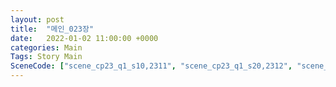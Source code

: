 ```yaml
---
layout: post
title:  "메인_023장"
date:   2022-01-02 11:00:00 +0000
categories: Main
Tags: Story Main
SceneCode: ["scene_cp23_q1_s10,2311", "scene_cp23_q1_s20,2312", "scene_cp23_q2_s10,2321", "scene_cp23_q2_s20,2322", "scene_cp23_q3_s10,2331", "scene_cp23_q3_s20,2332", "scene_cp23_q4_s10,2341", "scene_cp23_q4_s20,2342", "scene_cp23_q4_s30,2343"]
---
```

